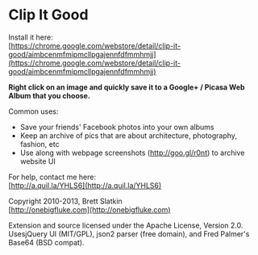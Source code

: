 Clip It Good
============

Install it here:  
[https://chrome.google.com/webstore/detail/clip-it-good/aimbcenmfmipmcllpgajennfdfmmhmjj](https://chrome.google.com/webstore/detail/clip-it-good/aimbcenmfmipmcllpgajennfdfmmhmjj)

**Right click on an image and quickly save it to a Google+ / Picasa Web Album that you choose.**

Common uses:

*   Save your friends' Facebook photos into your own albums
*   Keep an archive of pics that are about architecture, photography, fashion, etc
*   Use along with webpage screenshots (http://goo.gl/r0nt) to archive website UI

For help, contact me here:  
[http://a.quil.la/YHLS6](http://a.quil.la/YHLS6)

Copyright 2010-2013, Brett Slatkin  
[http://onebigfluke.com](http://onebigfluke.com)

Extension and source licensed under the Apache License, Version 2.0. UsesjQuery UI (MIT/GPL), json2 parser (free domain), and Fred Palmer's Base64 (BSD compat).
